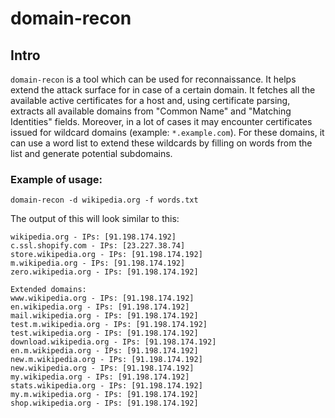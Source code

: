 # domain-recon

## Intro

`domain-recon` is a tool which can be used for reconnaissance. It helps extend the attack surface for in case of a 
certain domain. It fetches all the available active certificates for a host and, using certificate parsing, extracts
all available domains from "Common Name" and "Matching Identities" fields.
Moreover, in a lot of cases it may encounter certificates issued for wildcard domains (example: `*.example.com`). 
For these domains, it can use a word list to extend these wildcards by filling on words from the list and generate
potential subdomains.

### Example of usage:

```shell
domain-recon -d wikipedia.org -f words.txt
```

The output of this will look similar to this:

```shell
wikipedia.org - IPs: [91.198.174.192]
c.ssl.shopify.com - IPs: [23.227.38.74]
store.wikipedia.org - IPs: [91.198.174.192]
m.wikipedia.org - IPs: [91.198.174.192]
zero.wikipedia.org - IPs: [91.198.174.192]

Extended domains:
www.wikipedia.org - IPs: [91.198.174.192]
en.wikipedia.org - IPs: [91.198.174.192]
mail.wikipedia.org - IPs: [91.198.174.192]
test.m.wikipedia.org - IPs: [91.198.174.192]
test.wikipedia.org - IPs: [91.198.174.192]
download.wikipedia.org - IPs: [91.198.174.192]
en.m.wikipedia.org - IPs: [91.198.174.192]
new.m.wikipedia.org - IPs: [91.198.174.192]
new.wikipedia.org - IPs: [91.198.174.192]
my.wikipedia.org - IPs: [91.198.174.192]
stats.wikipedia.org - IPs: [91.198.174.192]
my.m.wikipedia.org - IPs: [91.198.174.192]
shop.wikipedia.org - IPs: [91.198.174.192]
```


